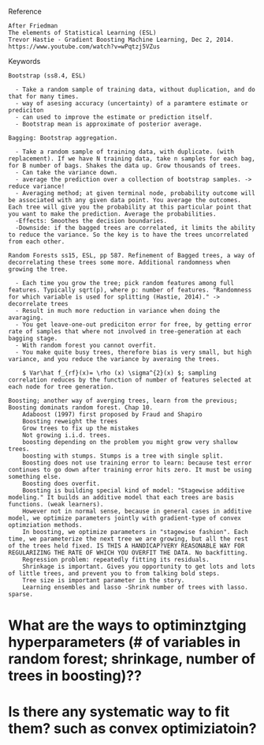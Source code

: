 

Reference

    After Friedman
    The elements of Statistical Learning (ESL)
    Trevor Hastie - Gradient Boosting Machine Learning, Dec 2, 2014. https://www.youtube.com/watch?v=wPqtzj5VZus

Keywords

    Bootstrap (ss8.4, ESL)

      - Take a random sample of training data, without duplication, and do that for many times. 
      - way of asesing accuracy (uncertainty) of a paramtere estimate or prediciton
      - can used to improve the estimate or prediction itself. 
      - Bootstrap mean is approximate of posterior average. 

    Bagging: Bootstrap aggregation.

      - Take a random sample of training data, with duplicate. (with replacement). If we have N training data, take n samples for each bag, for B number of bags. Shakes the data up. Grow thousands of trees. 
      - Can take the variance down. 
      - average the prediction over a collection of bootstrap samples. -> reduce variance!
      - Averaging method; at given terminal node, probability outcome will be associated with any given data point. You average the outcomes. Each tree will give you the probability at this particular point that you want to make the prediction. Average the probabilities. 
      -Effects: Smoothes the decision boundaries. 
      -Downside: if the bagged trees are correlated, it limits the ability to reduce the variance. So the key is to have the trees uncorrelated from each other. 

    Random Forests ss15, ESL, pp 587. Refinement of Bagged trees, a way of decorrelating these trees some more. Additional randomness when growing the tree.

      - Each time you grow the tree; pick random features among full features. Typically sqrt(p), where p: number of features. "Randomness for which variable is used for splitting (Hastie, 2014)." -> decorrelate trees
      - Result in much more reduction in variance when doing the avaraging. 
      - You get leave-one-out prediciton error for free, by getting error rate of samples that where not involved in tree-generation at each bagging stage. 
      - With random forest you cannot overfit. 
      - You make quite busy trees, therefore bias is very small, but high variance, and you reduce the variance by averaing the trees. 

        $ Var\hat f_{rf}(x)= \rho (x) \sigma^{2}(x) $; sampling correlation reduces by the function of number of features selected at each node for tree generation.

    Boosting; another way of averging trees, learn from the previous; Boosting dominats random forest. Chap 10.
        Adaboost (1997) first proposed by Fraud and Shapiro
        Boosting reweight the trees
        Grow trees to fix up the mistakes
        Not growing i.i.d. trees.
        boosting depending on the problem you might grow very shallow trees.
        boosting with stumps. Stumps is a tree with single split.
        Boosting does not use training error to learn: because test error continues to go down after training error hits zero. It must be using something else.
        Boosting does overfit.
        Boosting is building special kind of model: "Stagewise additive modeling." It builds an additive model that each trees are basis functions. (weak learners).
        However not in normal sense, because in general cases in additive model, we optimize parameters jointly with gradient-type of convex optimziation methods.
        In boosting, we optimize parameters in "stagewise fashion". Each time, we parameterize the next tree we are growing, but all the rest of the trees held fixed. IS THIS A HANDICAP?VERY REASONABLE WAY FOR REGULARIZING THE RATE OF WHICH YOU OVERFIT THE DATA. No backfitting.
        Regression problem: repeatedly fitting its residuals.
        Shrinkage is important. Gives you opportunity to get lots and lots of little trees, and prevent you to from talking bold steps.
        Tree size is important parameter in the story.
        Learning ensembles and lasso -Shrink number of trees with lasso. sparse.

# What are the ways to optiminztging hyperparameters (# of variables in random forest; shrinkage, number of trees in boosting)??

# Is there any systematic way to fit them? such as convex optimiziatoin?